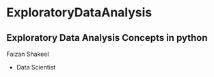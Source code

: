 # ExploratoryDataAnalysis

Exploratory Data Analysis Concepts in python
--
Faizan Shakeel
- Data Scientist

